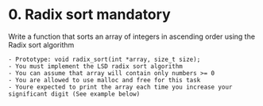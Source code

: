 # 0. Radix sort mandatory

Write a function that sorts an array of integers in ascending order using the Radix sort algorithm

	- Prototype: void radix_sort(int *array, size_t size);
	- You must implement the LSD radix sort algorithm
	- You can assume that array will contain only numbers >= 0
	- You are allowed to use malloc and free for this task
	- Youre expected to print the array each time you increase your significant digit (See example below)
